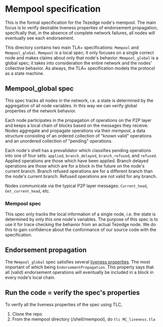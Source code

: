 # Mempool specification

This is the formal specification for the Tezedge node's mempool. The main focus is to verify desirable liveness properties of endorsement propagation, specifcally that, in the absence of complete network failures, all nodes will eventually see each endorsement.

This directory contains two main TLA+ specifications: `Mempool` and `Mempool_global`. `Mempool` is a local spec; it only focuses on a single correct node and makes claims about only that node's behavior. `Mempool_global` is a global spec; it takes into consideration the entire network and the nodes' collective behavior. As always, the TLA+ specification models the protocol as a state machine.

## Mempool_global spec

This spec tracks all nodes in the network, i.e. a state is determined by the aggregation of all node variables. In this way we can verify global properties of the network behavior.

Each node participates in the propagation of operations on the P2P layer and keeps a local chain of blocks based on the messages they receive. Nodes aggregate and propagate operations via their *mempool*, a data structure consisting of an ordered collection of "known valid" operations and an unordered collection of "pending" operations.

Each node's shell has a prevalidator which classifies pending operations into one of four sets: `applied`, `branch_delayed`, `branch_refused`, and `refused`. Applied operations are those which have been applied. Branch delayed operations are those which are for a block in the future on the node's current branch. Branch refused operations are for a different branch than the node's current branch. Refused operations are not valid for any branch.

Nodes communicate via the typical P2P layer messages: `Current_head`, `Get_current_head`, etc.

### Mempool spec

This spec only tracks the local information of a single node, i.e. the state is determined by only this one node's variables. The purpose of this spec is to use it for trace checking the behavior from an actual Tezedge node. We do this to gain confidence about the conformance of our source code with the specification.

## Endorsement propagation

The `Mempool_global` spec satisfies several [liveness properties](./Mempool_global.tla#L465). The most important of which being `EndorsementPropagation`. This property says that all (valid) endorsement operations will eventually be included in a block in every node's local chain.

## Run the code = verify the spec's properties

To verify all the liveness properties of the spec using TLC,

1. Clone the repo
2. From the mempool directory (/shell/mempool), do `tlc MC_liveness.tla`
